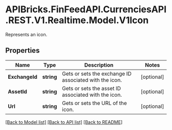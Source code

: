# APIBricks.FinFeedAPI.CurrenciesAPI.REST.V1.Realtime.Model.V1Icon
Represents an icon.

## Properties

Name | Type | Description | Notes
------------ | ------------- | ------------- | -------------
**ExchangeId** | **string** | Gets or sets the exchange ID associated with the icon. | [optional] 
**AssetId** | **string** | Gets or sets the asset ID associated with the icon. | [optional] 
**Url** | **string** | Gets or sets the URL of the icon. | [optional] 

[[Back to Model list]](../../README.md#documentation-for-models) [[Back to API list]](../../README.md#documentation-for-api-endpoints) [[Back to README]](../../README.md)

